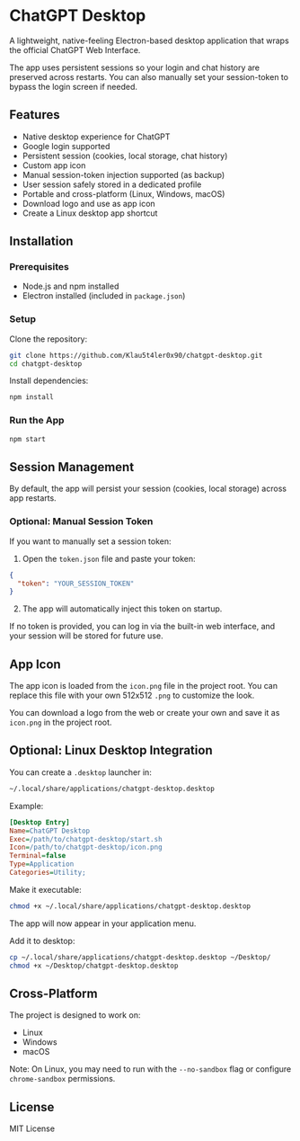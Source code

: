 # ChatGPT Desktop

A lightweight, native-feeling Electron-based desktop application that wraps the official ChatGPT Web Interface.

The app uses persistent sessions so your login and chat history are preserved across restarts. You can also manually set your session-token to bypass the login screen if needed.

## Features

* Native desktop experience for ChatGPT
* Google login supported
* Persistent session (cookies, local storage, chat history)
* Custom app icon
* Manual session-token injection supported (as backup)
* User session safely stored in a dedicated profile
* Portable and cross-platform (Linux, Windows, macOS)
* Download logo and use as app icon
* Create a Linux desktop app shortcut

## Installation

### Prerequisites

* Node.js and npm installed
* Electron installed (included in `package.json`)

### Setup

Clone the repository:

```bash
git clone https://github.com/Klau5t4ler0x90/chatgpt-desktop.git
cd chatgpt-desktop
```

Install dependencies:

```bash
npm install
```

### Run the App

```bash
npm start
```

## Session Management

By default, the app will persist your session (cookies, local storage) across app restarts.

### Optional: Manual Session Token

If you want to manually set a session token:

1. Open the `token.json` file and paste your token:

```json
{
  "token": "YOUR_SESSION_TOKEN"
}
```

2. The app will automatically inject this token on startup.

If no token is provided, you can log in via the built-in web interface, and your session will be stored for future use.

## App Icon

The app icon is loaded from the `icon.png` file in the project root. You can replace this file with your own 512x512 `.png` to customize the look.

You can download a logo from the web or create your own and save it as `icon.png` in the project root.

## Optional: Linux Desktop Integration

You can create a `.desktop` launcher in:

```bash
~/.local/share/applications/chatgpt-desktop.desktop
```

Example:

```ini
[Desktop Entry]
Name=ChatGPT Desktop
Exec=/path/to/chatgpt-desktop/start.sh
Icon=/path/to/chatgpt-desktop/icon.png
Terminal=false
Type=Application
Categories=Utility;
```

Make it executable:

```bash
chmod +x ~/.local/share/applications/chatgpt-desktop.desktop
```

The app will now appear in your application menu.

Add it to desktop:

```bash
cp ~/.local/share/applications/chatgpt-desktop.desktop ~/Desktop/
chmod +x ~/Desktop/chatgpt-desktop.desktop
```

## Cross-Platform

The project is designed to work on:

* Linux
* Windows
* macOS

Note: On Linux, you may need to run with the `--no-sandbox` flag or configure `chrome-sandbox` permissions.

## License

MIT License
